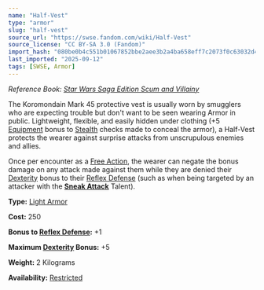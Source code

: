 ```yaml
---
name: "Half-Vest"
type: "armor"
slug: "half-vest"
source_url: "https://swse.fandom.com/wiki/Half-Vest"
source_license: "CC BY-SA 3.0 (Fandom)"
import_hash: "080be0b4c551b01067852bbe2aee3b2a4ba658eff7c2073f0c63032d45f1c379"
last_imported: "2025-09-12"
tags: [SWSE, Armor]
---
```

*Reference Book: [Star Wars Saga Edition Scum and Villainy](https://swse.fandom.com/wiki/Star_Wars_Saga_Edition_Scum_and_Villainy)*

The Koromondain Mark 45 protective vest is usually worn by smugglers who are expecting trouble but don't want to be seen wearing Armor in public. Lightweight, flexible, and easily hidden under clothing (+5 [Equipment](https://swse.fandom.com/wiki/Equipment) bonus to [Stealth](https://swse.fandom.com/wiki/Stealth) checks made to conceal the armor), a Half-Vest protects the wearer against surprise attacks from unscrupulous enemies and allies.

Once per encounter as a [Free Action](https://swse.fandom.com/wiki/Free_Action), the wearer can negate the bonus damage on any attack made against them while they are denied their [Dexterity](https://swse.fandom.com/wiki/Dexterity) bonus to their [Reflex Defense](https://swse.fandom.com/wiki/Reflex_Defense) (such as when being targeted by an attacker with the **[Sneak Attack](https://swse.fandom.com/wiki/Sneak_Attack)** Talent).

**Type:** [Light Armor](https://swse.fandom.com/wiki/Light_Armor)

**Cost:** 250

**Bonus to [Reflex Defense](https://swse.fandom.com/wiki/Reflex_Defense):** +1

**Maximum [Dexterity](https://swse.fandom.com/wiki/Dexterity) Bonus:** +5

**Weight:** 2 Kilograms

**Availability:** [Restricted](https://swse.fandom.com/wiki/Restricted)